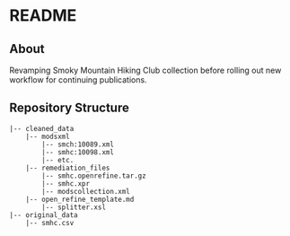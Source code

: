 # README

## About

Revamping Smoky Mountain Hiking Club collection before rolling out new workflow for continuing publications.

## Repository Structure

```
|-- cleaned_data
    |-- modsxml
        |-- smch:10089.xml
        |-- smhc:10098.xml
        |-- etc.
    |-- remediation_files
        |-- smhc.openrefine.tar.gz
        |-- smhc.xpr
        |-- modscollection.xml
	|-- open_refine_template.md
        |-- splitter.xsl
|-- original_data
    |-- smhc.csv

```
